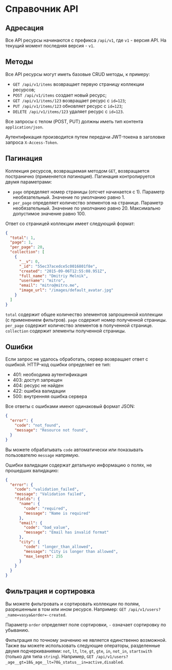 # Справочник API

## Адресация

Все API ресурсы начинаются с префикса `/api/v1`, где `v1` - версия API. На текущий момент последняя версия - `v1`.

## Методы

Все API ресурсы могут иметь базовые CRUD методы, к примеру:
  - `GET /api/v1/items` возвращает первую страницу коллекции ресурсов;
  - `POST /api/v1/items` создает новый ресурс;
  - `GET /api/v1/items/123` возвращает ресурс с `id=123`;
  - `PUT /api/v1/items/123` обновляет ресурс с `id=123`;
  - `DELETE /api/v1/items/123` удаляет ресурс с `id=123`.

Все запросы с телом (POST, PUT) должны иметь тип контента `application/json`.

Аутентификация производится путем передачи JWT-токена в заголовке запроса `X-Access-Token`.

## Пагинация

Коллекция ресурсов, возвращаемая методом `GET`, возвращается постранично (применяется *пагинация*). Пагинация контролируется двумя параметрами:
  - `page` определяет номер страницы (отсчет начинается с 1). Параметр необязательный. Значение по умолчанию равно 1.
  - `per_page` определяет количество элементов на странице. Параметр необязательный. Значение по умолчанию равно 20. Максимально допустимое значение равно 100.
   
Ответ со страницей коллекции имеет следующий формат:
```json
{
  "total": 1,
  "page": 1,
  "per_page": 20,
  "collection": [
    {
      "__v": 0,
      "_id": "55ec37acedce5c0016801f8e",
      "created": "2015-09-06T12:55:08.951Z",
      "full_name": "Dmitriy Melnik",
      "username": "mitro",
      "email": "mitro@mitro.me",
      "image_url": "/images/default_avatar.jpg"
    }
  ]
}
```

`total` содержит общее количество элементов запрошенной коллекции (с применением фильтров).
`page` содержит номер полученной страницы. `per_page` содержит количество элементов в полученной странице.
`collection` содержит элементы полученной страницы.

## Ошибки

Если запрос не удалось обработать, сервер возвращает ответ с ошибкой.
HTTP-код ошибки определяет ее тип:
  - 401: необходима аутентификация
  - 403: доступ запрещен
  - 404: ресурс не найден
  - 422: ошибка валидации
  - 500: внутренняя ошибка сервера

Все ответы с ошибками имеют одинаковый формат JSON:
```json
{
  "error": {
    "code": "not_found",
    "message": "Resource not found",
  }
}
```

Вы можете обрабатывать `code` автоматически или показывать пользователю `message` напрямую.

Ошибки валидации содержат детальную информацию о полях, не прошедших валидацию:
```json
{
  "error": {
    "code": "validation_failed",
    "message": "Validation failed",
    "fields": {
      "name": {
        "code": "required",
        "message": "Name is required"
      },
      "email": {
        "code": "bad_value",
        "message": "Email has invalid format"
      },
      "city": {
        "code": "longer_than_allowed",
        "message": "City is longer than allowed",
        "max_length": 255
      }
    }
  }
}
```

## Фильтрация и сортировка

Вы можете фильтровать и сортировать коллекции по полям, разрешенным в том или ином ресурсе.
Например: `GET /api/v1/users?_name=vasya&order=-created`.

Параметр `order` определяет поле сортировки, `-` означает сортировку по убыванию.

Фильтрация по точному значению не является единственно возможной.
Также вы можете использовать следующие операторы, разделенные двумя подчеркиваниями:
`not`, `lt`, `lte`, `gt`, `gte`, `in`,
`not_in`, `startswith` (только для типа `string`). Например,
`GET /api/v1/users?_age__gt=18&_age__lt=70&_status__in=active,disabled`.
